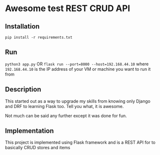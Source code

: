 # Awesome test REST CRUD API

## Installation

``
pip install -r requirements.txt
``

## Run

``
python3 app.py
``
OR
``
flask run --port=8000 --host=192.168.44.10
``
where `192.168.44.10` is the IP address of your VM or machine you want to run it from

## Description
This started out as a way to upgrade my skills from knowing only Django and DRF to learning Flask too. Tell you what, it is awesome.

Not much can be said any further except it was done for fun. 

## Implementation

This project is implemented using Flask framework and is a REST API for to basically CRUD stores and items 